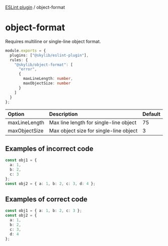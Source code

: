 [ESLint plugin](https://ilyub.github.io/eslint-plugin/) / object-format

# object-format

Requires multiline or single-line object format.

```ts
module.exports = {
  plugins: ["@skylib/eslint-plugin"],
  rules: {
    "@skylib/object-format": [
      "error",
      {
        maxLineLength: number,
        maxObjectSize: number
      }
    ]
  }
};
```

| Option | Description | Default |
| :----- | :----- | :----- |
| maxLineLength | Max line length for single-line object | 75|
| maxObjectSize | Max object size for single-line object | 3|

## Examples of incorrect code

```ts
const obj1 = {
  a: 1,
  b: 2,
  c: 3
};
const obj2 = { a: 1, b: 2, c: 3, d: 4 };
```

## Examples of correct code

```ts
const obj1 = { a: 1, b: 2, c: 3 };
const obj2 = {
  a: 1,
  b: 2,
  c: 3,
  d: 4
};
```